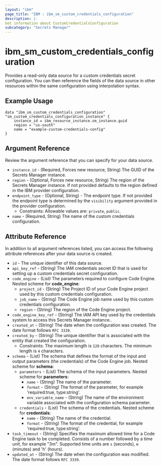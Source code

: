 ```yaml
---
layout: "ibm"
page_title: "IBM : ibm_sm_custom_credentials_configuration"
description: |-
Get information about CustomCredentialsConfiguration
subcategory: "Secrets Manager"
---
```


# ibm_sm_custom_credentials_configuration

Provides a read-only data source for a custom credentials secret configuration. You can then reference the fields of the data source in other resources within the same configuration using interpolation syntax.

## Example Usage

```hcl
data "ibm_sm_custom_credentials_configuration" "sm_custom_credentials_configuration_instance" {
	instance_id = ibm_resource_instance.sm_instance.guid
	region = "us-south"
	name = "example-custom-credentials-config"
}
```

## Argument Reference

Review the argument reference that you can specify for your data source.

* `instance_id` - (Required, Forces new resource, String) The GUID of the Secrets Manager instance.
* `region` - (Optional, Forces new resource, String) The region of the Secrets Manager instance. If not provided defaults to the region defined in the IBM provider configuration.
* `endpoint_type` - (Optional, String) - The endpoint type. If not provided the endpoint type is determined by the `visibility` argument provided in the provider configuration.
    * Constraints: Allowable values are: `private`, `public`.
* `name` - (Required, String) The name of the custom credentials configuration.

## Attribute Reference

In addition to all argument references listed, you can access the following attribute references after your data source is created.

* `id` - The unique identifier of this data source.
* `api_key_ref` - (String) The IAM credentials secret ID that is used for setting up a custom credentials secret configuration.
* `code_engine` - (List) The parameters required to configure Code Engine.
  Nested scheme for **code_engine**:
  * `project_id` - (String) The Project ID of your Code Engine project used by this custom credentials configuration.
  * `job_name` - (String) The Code Engine job name used by this custom credentials configuration.
  * `region` - (String) The region of the Code Engine project.
* `code_engine_key_ref` - (String) The IAM API key used by the credentials system to access this Secrets Manager instance..
* `created_at` - (String) The date when the configuration was created. The date format follows `RFC 3339`.
* `created_by` - (String) The unique identifier that is associated with the entity that created the configuration.
  * Constraints: The maximum length is `128` characters. The minimum length is `4` characters.
* `schema` - (List) The schema that defines the format of the input and output parameters  (the credentials) of the Code Engine job.
  Nested scheme for **schema**:
  * `parameters` - (List) The schema of the input parameters.
    Nested scheme for **parameters**:
    * `name` - (String) The name of the parameter.
    * `format` - (String) The format of the parameter, for example 'required:true, type:string'.
    * `env_variable_name` - (String) The name of the environment variable associated with the configuration schema parameter.
  * `credentials` - (List) The schema of the credentials.
    Nested scheme for **credentials**:
    * `name` - (String) The name of the credential.
    * `format` - (String) The format of the credential, for example 'required:true, type:string'.
* `task_timeout` - (String) Specifies the maximum allowed time for a Code Engine task to be completed. Consists of a number followed by a time unit, for example "3m". Supported time units are `s` (seconds), `m` (minutes) and 'h' (hours).
* `updated_at` - (String) The date when the configuration was modified. The date format follows `RFC 3339`.
